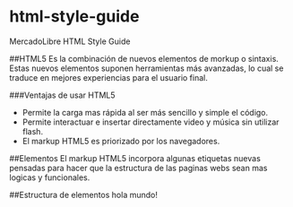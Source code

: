 html-style-guide
================

MercadoLibre HTML Style Guide


##HTML5
Es la combinación de nuevos elementos de morkup o sintaxis. Estas nuevos elementos suponen herramientas más avanzadas, lo cual se traduce en mejores experiencias para el usuario final.

###Ventajas de usar HTML5
* Permite la carga mas rápida al ser más sencillo y simple el código.
* Permite interactuar e insertar directamente video y música sin utilizar flash.
* El markup HTML5 es priorizado por los navegadores.

##Elementos
El markup HTML5 incorpora algunas etiquetas nuevas pensadas para hacer que la estructura de las paginas webs sean mas logicas y funcionales.

##Estructura de elementos
    hola mundo!
